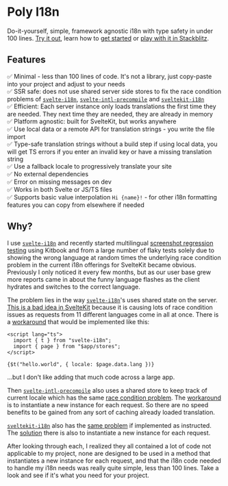 # Poly I18n

Do-it-yourself, simple, framework agnostic i18n with type safety in under 100 lines. [Try it out](https://poly-i18n.vercel.app), learn how to [get started](https://poly-i18n.vercel.app/kitbook/docs/0-set-locales) or [play with it in Stackblitz](https://stackblitz.com/github/jacob-8/poly-i18n).

## Features

✅ Minimal - less than 100 lines of code. It's not a library, just copy-paste into your project and adjust to your needs\
✅ SSR safe: does not use shared server side stores to fix the race condition problems of [`svelte-i18n`](https://github.com/kaisermann/svelte-i18n), [`svelte-intl-precompile`](https://github.com/cibernox/svelte-intl-precompile) and [`sveltekit-i18n`](https://github.com/sveltekit-i18n)\
✅ Efficient: Each server instance only loads translations the first time they are needed. They next time they are needed, they are already in memory\
✅ Platform agnostic: built for SvelteKit, but works anywhere\
✅ Use local data or a remote API for translation strings - you write the file import\
✅ Type-safe translation strings without a build step if using local data, you will get TS errors if you enter an invalid key or have a missing translation string\
✅ Use a fallback locale to progressively translate your site\
✅ No external dependencies\
✅ Error on missing messages on dev\
✅ Works in both Svelte or JS/TS files\
✅ Supports basic value interpolation `Hi {name}!` - for other i18n formatting features you can copy from elsewhere if needed

## Why?

I use [`svelte-i18n`](https://github.com/kaisermann/svelte-i18n) and recently started multilingual [screenshot regression testing](https://kitbook.vercel.app/docs/7-visual-regression-testing) using Kitbook and from a large number of flaky tests solely due to showing the wrong language at random times the underlying race condition problem in the current i18n offerings for SvelteKit became obvious. Previously I only noticed it every few months, but as our user base grew more reports came in about the funny language flashes as the client hydrates and switches to the correct language.

The problem lies in the way [`svelte-i18n`](https://github.com/kaisermann/svelte-i18n)'s uses shared state on the server. [This is a bad idea in SvelteKit](https://kit.svelte.dev/docs/state-management#avoid-shared-state-on-the-server) because it is causing lots of race condition issues as requests from 11 different languages come in all at once. There is a [workaround](https://github.com/kaisermann/svelte-i18n/issues/165#issuecomment-1784214747) that would be implemented like this:

```svelte
<script lang="ts">
  import { t } from "svelte-i18n";
  import { page } from "$app/stores";
</script>

{$t("hello.world", { locale: $page.data.lang })}
```

...but I don't like adding that much code across a large app.

Then [`svelte-intl-precompile`](https://github.com/cibernox/svelte-intl-precompile) also uses a shared store to keep track of current locale which has the same [race condition problem](https://github.com/cibernox/svelte-intl-precompile/issues/39). The [workaround](https://github.com/cibernox/svelte-intl-precompile/issues/39#issuecomment-1106304135) is to instantiate a new instance for each request. So there are no speed benefits to be gained from any sort of caching already loaded translation.

[`sveltekit-i18n`](https://github.com/sveltekit-i18n) also has the [same problem](https://github.com/sveltekit-i18n/lib/issues/106) if implemented as instructed. The [solution](https://github.com/sveltekit-i18n/lib/issues/106#issuecomment-1535196388) there is also to instantiate a new instance for each request.

After looking through each, I realized they all contained a lot of code not applicable to my project, none are designed to be used in a method that instantiates a new instance for each request, and that the i18n code needed to handle my i18n needs was really quite simple, less than 100 lines. Take a look and see if it's what you need for your project.

